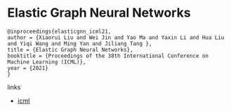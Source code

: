 # Elastic Graph Neural Networks

```
@inproceedings{elasticgnn_icml21,
author = {Xiaorui Liu and Wei Jin and Yao Ma and Yaxin Li and Hua Liu and Yiqi Wang and Ming Yan and Jiliang Tang },
title = {Elastic Graph Neural Networks},
booktitle = {Proceedings of the 38th International Conference on Machine Learning (ICML)},
year = {2021}
}
```

links
- [icml](https://icml.cc/Conferences/2021/ScheduleMultitrack?event=9584)
